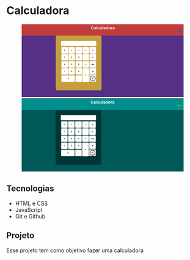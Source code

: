 <h1>Calculadora</h1>

<figure>
    <img src=".github/calcu-roxo-mode.png">
    <img src=".github/calcu-azul-mode.png">
</figure>

## Tecnologias

- HTML e CSS
- JavaScript
- Git e Github

## Projeto

<p>Esse projeto tem como objetivo fazer uma calculadora</p>
